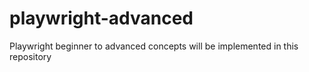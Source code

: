 # playwright-advanced
Playwright beginner to advanced concepts will be implemented in this repository
